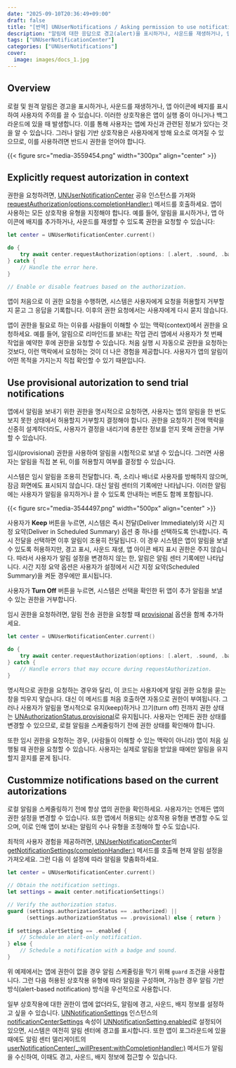 ```yaml
---
date: "2025-09-10T20:36:49+09:00"
draft: false
title: "[번역] UNUserNotifications / Asking permission to use notifications"
description: "알림에 대한 응답으로 경고(alert)을 표시하거나, 사운드를 재생하거나, 앱 아이콘에 배지를 표시할 수 있도록 권한을 요청합니다."
tags: ["UNUserNotificationCenter"]
categories: ["UNUserNotifications"]
cover:
  image: images/docs_1.jpg
---
```


## Overview

로컬 및 원격 알림은 경고을 표시하거나, 사운드를 재생하거나, 앱 아이콘에 배지를 표시하여 사용자의 주의를 끌 수 있습니다. 이러한 상호작용은 앱이 실행 중이 아니거나 백그라운드에 있을 때 발생합니다. 이를 통해 사용자는 앱에 자신과 관련된 정보가 있다는 것을 알 수 있습니다. 그러나 알림 기반 상호작용은 사용자에게 방해 요소로 여겨질 수 있으므로, 이를 사용하려면 반드시 권한을 얻어야 합니다.

{{< figure src="media-3559454.png" width="300px" align="center" >}}

## Explicitly request autorization in context

권한을 요청하려면, [UNUserNotificationCenter](https://developer.apple.com/documentation/usernotifications/unusernotificationcenter) 공유 인스턴스를 가져와 [requestAuthorization(options:completionHandler:)](https://developer.apple.com/documentation/usernotifications/unusernotificationcenter/requestauthorization(options:completionhandler:)) 메서드를 호출하세요. 앱이 사용하는 모든 상호작용 유형을 지정해야 합니다. 예를 들어, 알림을 표시하거나, 앱 아이콘에 배지를 추가하거나, 사운드를 재생할 수 있도록 권한을 요청할 수 있습니다:

```swift
let center = UNUserNotificationCenter.current()

do {
    try await center.requestAuthorization(options: [.alert, .sound, .badge])
} catch {
    // Handle the error here.
}

// Enable or disable featrues based on the authorization.
```

앱이 처음으로 이 권한 요청을 수행하면, 시스템은 사용자에게 요청을 허용할지 거부할지 묻고 그 응답을 기록합니다. 이후의 권한 요청에서는 사용자에게 다시 묻지 않습니다.

앱이 권한을 필요로 하는 이유를 사람들이 이해할 수 있는 맥락(context)에서 권한을 요청하세요. 예를 들어, 알림으로 리마인드를 보내는 작업 관리 앱에서 사용자가 첫 번째 작업을 예약한 후에 권한을 요청할 수 있습니다. 처음 실행 시 자동으로 권한을 요청하는 것보다, 이런 맥락에서 요청하는 것이 더 나은 경험을 제공합니다. 사용자가 앱의 알림이 어떤 목적을 가지는지 직접 확인할 수 있기 때문입니다.


## Use provisional autorization to send trial notifications

앱에서 알림을 보내기 위한 권한을 명시적으로 요청하면, 사용자는 앱의 알림을 한 번도 보지 못한 상태에서 허용할지 거부할지 결정해야 합니다. 권한을 요청하기 전에 맥락을 신중히 설계하더라도, 사용자가 결정을 내리기에 충분한 정보를 얻지 못해 권한을 거부할 수 있습니다.

임시(provisional) 권한을 사용하여 알림을 시험적으로 보낼 수 있습니다. 그러면 사용자는 알림을 직접 본 뒤, 이를 허용할지 여부를 결정할 수 있습니다.

시스템은 임시 알림을 조용히 전달합니다. 즉, 소리나 배너로 사용자를 방해하지 않으며, 잠금 화면에도 표시되지 않습니다. 대신 알림 센터의 기록에만 나타납니다. 이러한 알림에는 사용자가 알림을 유지하거나 끌 수 있도록 안내하는 버튼도 함께 포함됩니다.

{{< figure src="media-3544497.png" width="500px" align="center" >}}

사용자가 **Keep** 버튼을 누르면, 시스템은 즉시 전달(Deliver Immediately)와 시간 지정 요약(Deliver in Scheduled Summary) 옵션 중 하나를 선택하도록 안내합니다. 즉시 전달을 선택하면 이후 알림이 조용히 전달됩니다. 이 경우 시스템은 앱이 알림을 보낼 수 있도록 허용하지만, 경고 표시, 사운드 재생, 앱 아이콘 배지 표시 권한은 주지 않습니다. 따라서 사용자가 알림 설정을 변경하지 않는 한, 알림은 알림 센터 기록에만 나타납니다. 시간 지정 요약 옵션은 사용자가 설정에서 시간 지정 요약(Scheduled Summary)을 켜둔 경우에만 표시됩니다.

사용자가 **Turn Off** 버튼을 누르면, 시스템은 선택을 확인한 뒤 앱이 추가 알림을 보낼 수 있는 권한을 거부합니다. 

임시 권한을 요청하려면, 알림 전송 권한을 요청할 때 [provisional](https://developer.apple.com/documentation/usernotifications/unauthorizationoptions/provisional) 옵션을 함께 추가하세요.

```swift
let center = UNUserNotificationCenter.current()

do {
    try await center.requestAuthorization(options: [.alert, .sound, .badge, .provisional])
} catch {
    // Handle errors that may occure during requestAuthorization.
}
```

명시적으로 권한을 요청하는 경우와 달리, 이 코드는 사용자에게 알림 권한 요청을 묻는 창을 띄우지 앟습니다. 대신 이 메서드를 처음 호출하면 자동으로 권한이 부여됩니다. 그러나 사용자가 알림을 명시적으로 유지(keep)하거나 끄기(turn off) 전까지 권한 상태는 [UNAuthorizationStatus.provisional](https://developer.apple.com/documentation/usernotifications/unauthorizationstatus/provisional)로 유지됩니다. 사용자는 언제든 권한 상태를 변경할 수 있으므로, 로컬 알림을 스케줄링하기 전에 권한 상태를 확인해야 합니다.

또한 임시 권한을 요청하는 경우, (사람들이 이해할 수 있는 맥락이 아니라) 앱이 처음 실행될 때 권한을 요청할 수 있습니다. 사용자는 실제로 알림을 받았을 때에만 알림을 유지할지 끌지를 묻게 됩니다.


## Custommize notifications based on the current autorizations

로컬 알림을 스케줄링하기 전에 항상 앱의 권한을 확인하세요. 사용자가는 언제든 앱의 권한 설정을 변경할 수 있습니다. 또한 앱에서 허용되는 상호작용 유형을 변경할 수도 있으며, 이로 인해 앱이 보내는 알림의 수나 유형을 조정해야 할 수도 있습니다.

최적의 사용자 경험을 제공하려면, [UNUserNotificationCenter](https://developer.apple.com/documentation/usernotifications/unusernotificationcenter)의 [getNotificationSettings(completionHandler:)](https://developer.apple.com/documentation/usernotifications/unusernotificationcenter/getnotificationsettings(completionhandler:)) 메서드를 호출해 현재 알림 설정을 가져오세요. 그런 다음 이 설정에 따라 알림을 맞춤화하세요.

```swift
let center = UNUserNotificationCenter.current()

// Obtain the notification settings.
let settings = await center.notificationSettings()

// Verify the authorization status.
guard (settings.authorizationStatus == .authorized) || 
	  (settings.authorizationStatus == .provisional) else { return }
      
if settings.alertSetting == .enabled {
    // Schedule an alert-only notification.
} else {
    // Schedule a notification with a badge and sound.
}
```

위 예제에서는 앱에 권한이 없을 경우 알림 스케줄링을 막기 위해 `guard` 조건을 사용합니다. 그런 다음 허용된 상호작용 유형에 따라 알림을 구성하며, 가능한 경우 알림 기반 방식(alert-based notification) 방식을 우선적으로 사용합니다.

일부 상호작용에 대한 권한이 앱에 없더라도, 알림에 경고, 사운드, 배지 정보를 설정하고 싶을 수 있습니다. [UNNotificationSettings](https://developer.apple.com/documentation/usernotifications/unnotificationsettings) 인스턴스의 [notificationCenterSettings](https://developer.apple.com/documentation/usernotifications/unnotificationsettings/notificationcentersetting) 속성이 [UNNotificationSetting.enabled](https://developer.apple.com/documentation/usernotifications/unnotificationsetting/enabled)로 설정되어 있으면, 시스템은 여전히 알림 센터에 경고를 표시합니다. 또한 앱이 포그라운드에 있을 때에도 알림 센터 델리게이트의 [userNotificationCenter(_:willPresent:withCompletionHandler:)](https://developer.apple.com/documentation/usernotifications/unusernotificationcenterdelegate/usernotificationcenter(_:willpresent:withcompletionhandler:)) 메서드가 알림을 수신하여, 이때도 경고, 사운드, 배지 정보에 접근할 수 있습니다.
